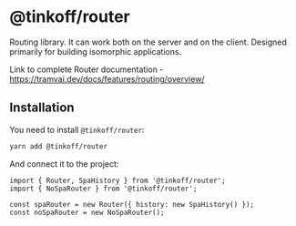 # @tinkoff/router

Routing library. It can work both on the server and on the client. Designed primarily for building isomorphic applications.

Link to complete Router documentation - https://tramvai.dev/docs/features/routing/overview/

## Installation

You need to install `@tinkoff/router`:

```bash
yarn add @tinkoff/router
```

And connect it to the project:

```tsx
import { Router, SpaHistory } from '@tinkoff/router';
import { NoSpaRouter } from '@tinkoff/router';

const spaRouter = new Router({ history: new SpaHistory() });
const noSpaRouter = new NoSpaRouter();
```
